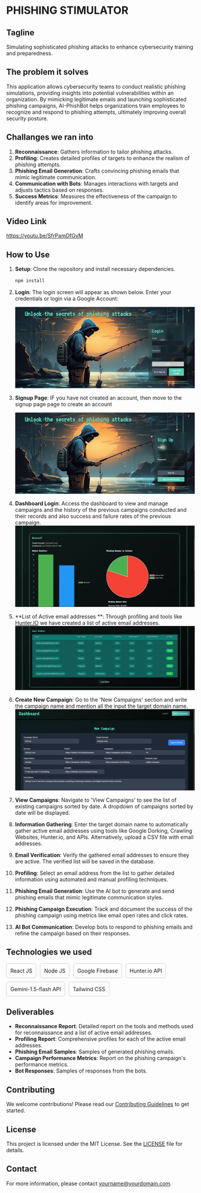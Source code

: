 # PHISHING STIMULATOR

## Tagline

Simulating sophisticated phishing attacks to enhance cybersecurity training and preparedness.

## The problem it solves

This application allows cybersecurity teams to conduct realistic phishing simulations, providing insights into potential vulnerabilities within an organization. By mimicking legitimate emails and launching sophisticated phishing campaigns, AI-PhishBot helps organizations train employees to recognize and respond to phishing attempts, ultimately improving overall security posture.

## Challanges we ran into

1. **Reconnaissance**: Gathers information to tailor phishing attacks.
2. **Profiling**: Creates detailed profiles of targets to enhance the realism of phishing attempts.
3. **Phishing Email Generation**: Crafts convincing phishing emails that mimic legitimate communication.
4. **Communication with Bots**: Manages interactions with targets and adjusts tactics based on responses.
5. **Success Metrics**: Measures the effectiveness of the campaign to identify areas for improvement.

## Video Link
 https://youtu.be/SfrPamDfGvM

## How to Use

1. **Setup**: Clone the repository and install necessary dependencies.
    ```sh
    npm install
    ```

2. **Login**: The login screen will appear as shown below. Enter your credentials or login via a Google Account:

   ![Login Screen](images/IMAGE1.jpg)

2. **Signup Page**: IF you have not created an account, then move to the signup page page to create an account
   
   ![Signup Screen](images/IMAGE2.jpg)
   
3. **Dashboard Login**: Access the dashboard to view and manage campaigns and the history of the previous campaigns conducted and their records and also success and failure rates of the previous campaign.
   ![Dashboard Screen](images/IMAGE3.jpg)

5. **List of Active email addresses **: Through profiling and tools like [Hunter.IO](https://hunter.io/) we have created a list of active email addresses.
   ![Profiling](images/IMAGE4.jpg)
    
5. **Create New Campaign**: Go to the 'New Campaigns' section and write the campaign name and mention all the input the target domain name.
   ![New Campaign](images/IMAGE5.jpg)

6. **View Campaigns**: Navigate to 'View Campaigns' to see the list of existing campaigns sorted by date. A dropdown of campaigns sorted by date will be displayed.

7. **Information Gathering**: Enter the target domain name to automatically gather active email addresses using tools like Google Dorking, Crawling Websites, Hunter.io, and APIs. Alternatively, upload a CSV file with email addresses.

8. **Email Verification**: Verify the gathered email addresses to ensure they are active. The verified list will be saved in the database.

9. **Profiling**: Select an email address from the list to gather detailed information using automated and manual profiling techniques.

10. **Phishing Email Generation**: Use the AI bot to generate and send phishing emails that mimic legitimate communication styles.

11. **Phishing Campaign Execution**: Track and document the success of the phishing campaign using metrics like email open rates and click rates.

12. **AI Bot Communication**: Develop bots to respond to phishing emails and refine the campaign based on their responses.

## Technologies we used

<div style="display: flex; flex-wrap: wrap; gap: 10px;">
  <div style="border: 1px solid #ccc; padding: 10px; border-radius: 5px;">
   React JS
  </div>
  <div style="border: 1px solid #ccc; padding: 10px; border-radius: 5px;">
    Node JS
  </div>
  <div style="border: 1px solid #ccc; padding: 10px; border-radius: 5px;">
    Google Firebase
  </div>
  <div style="border: 1px solid #ccc; padding: 10px; border-radius: 5px;">
    Hunter.io API
  </div>
  <div style="border: 1px solid #ccc; padding: 10px; border-radius: 5px;">
    Gemini-1.5-flash API
  </div>
  <div style="border: 1px solid #ccc; padding: 10px; border-radius: 5px;">
    Tailwind CSS
  </div>
</div>

## Deliverables

- **Reconnaissance Report**: Detailed report on the tools and methods used for reconnaissance and a list of active email addresses.
- **Profiling Report**: Comprehensive profiles for each of the active email addresses.
- **Phishing Email Samples**: Samples of generated phishing emails.
- **Campaign Performance Metrics**: Report on the phishing campaign's performance metrics.
- **Bot Responses**: Samples of responses from the bots.

## Contributing

We welcome contributions! Please read our [Contributing Guidelines](CONTRIBUTING.md) to get started.

## License

This project is licensed under the MIT License. See the [LICENSE](LICENSE) file for details.

## Contact

For more information, please contact [yourname@yourdomain.com](mailto:yourname@yourdomain.com).

